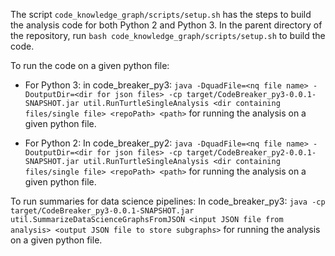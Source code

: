 The script `code_knowledge_graph/scripts/setup.sh` has the steps to build the analysis code for both Python 2 and Python 3.  In the parent directory of the repository, run `bash code_knowledge_graph/scripts/setup.sh` to build the code.

To run the code on a given python file:

 - For Python 3: in code_breaker_py3: `java -DquadFile=<nq file name> -DoutputDir=<dir for json files> -cp target/CodeBreaker_py3-0.0.1-SNAPSHOT.jar util.RunTurtleSingleAnalysis <dir containing files/single file> <repoPath> <path>` for running the analysis on a given python file.

 - For Python 2: In code_breaker_py2: `java -DquadFile=<nq file name> -DoutputDir=<dir for json files> -cp target/CodeBreaker_py2-0.0.1-SNAPSHOT.jar util.RunTurtleSingleAnalysis <dir containing files/single file> <repoPath> <path>` for running the analysis on a given python file.

To run summaries for data science pipelines:
In code_breaker_py3: `java -cp target/CodeBreaker_py3-0.0.1-SNAPSHOT.jar util.SummarizeDataScienceGraphsFromJSON <input JSON file from analysis> <output JSON file to store subgraphs>` for running the analysis on a given python file.
